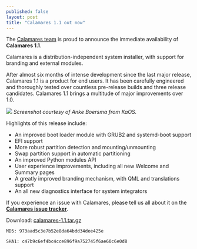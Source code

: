 ```yaml
---
published: false
layout: post
title: "Calamares 1.1 out now"
---
```

The [Calamares team](https://calamares.io/team/) is proud to announce the immediate availability of **Calamares 1.1**.

Calamares is a distribution-independent system installer, with support for branding and external modules.

After almost six months of intense development since the last major release, Calamares 1.1 is a product for end users. It has been carefully engineered and thoroughly tested over countless pre-release builds and three release candidates. Calamares 1.1 brings a multitude of major improvements over 1.0.

![]({{site.baseurl}}/images/calamares-1.1-screenshot.png)
_Screenshot courtesy of Anke Boersma from KaOS._

<!--more-->

Highlights of this release include:

* An improved boot loader module with GRUB2 and systemd-boot support
* EFI support
* More robust partition detection and mounting/unmounting
* Swap partition support in automatic partitioning
* An improved Python modules API
* User experience improvements, including all new Welcome and Summary pages
* A greatly improved branding mechanism, with QML and translations support
* An all new diagnostics interface for system integrators

If you experience an issue with Calamares, please tell us all about it on the [**Calamares issue tracker**](https://calamares.io/bugs/).

Download: [calamares-1.1.tar.gz](https://github.com/calamares/calamares/releases/download/v1.1/calamares-1.1.tar.gz)

`MD5: 973aad5c3e7b52e8da64bdd34dee425e`

`SHA1: c47b9c6ef4bc4cce896f9a752745f6ae60c6e0d8`
